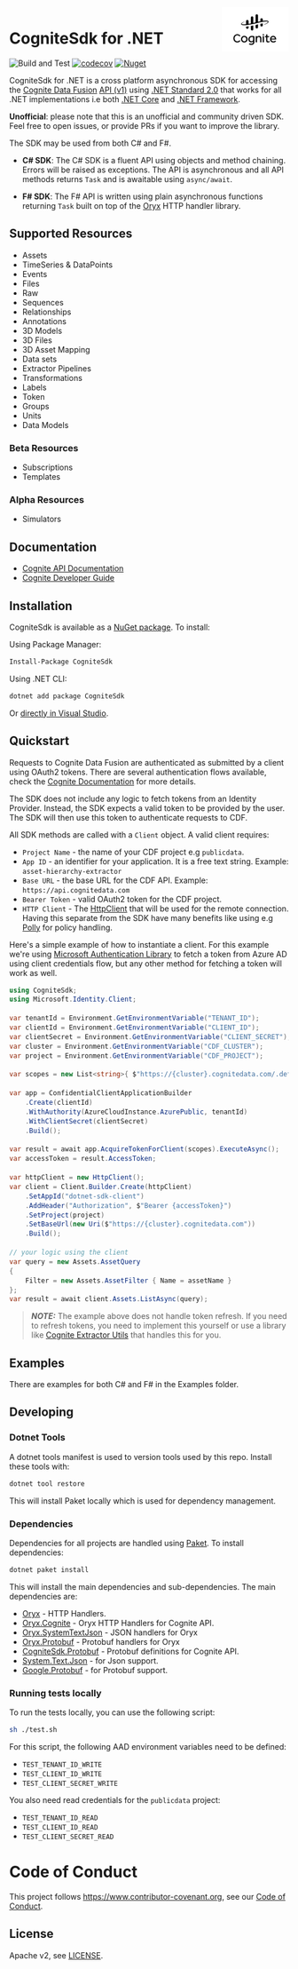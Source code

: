 <a href="https://cognite.com/">
    <img src="./cognite_logo.png" alt="Cognite logo" title="Cognite" align="right" height="80" />
</a>

# CogniteSdk for .NET

![Build and Test](https://github.com/cognitedata/cognite-sdk-dotnet/workflows/Build%20and%20Test/badge.svg)
[![codecov](https://codecov.io/gh/cognitedata/cognite-sdk-dotnet/branch/master/graph/badge.svg?token=da8aPB6l9U)](https://codecov.io/gh/cognitedata/cognite-sdk-dotnet)
[![Nuget](https://img.shields.io/nuget/vpre/CogniteSdk)](https://www.nuget.org/packages/CogniteSdk/)

CogniteSdk for .NET is a cross platform asynchronous SDK for accessing the [Cognite Data Fusion](https://docs.cognite.com/) [API (v1)](https://docs.cognite.com/api/v1/) using [.NET Standard 2.0](https://docs.microsoft.com/en-us/dotnet/standard/net-standard) that works for all .NET implementations i.e both [.NET Core](https://en.wikipedia.org/wiki/.NET_Core) and [.NET Framework](https://en.wikipedia.org/wiki/.NET_Framework).

**Unofficial**: please note that this is an unofficial and community driven SDK. Feel free to open issues, or provide PRs if you want to improve the library.

The SDK may be used from both C# and F#.

- **C# SDK**: The C# SDK is a fluent API using objects and method chaining. Errors will be raised as exceptions. The API is asynchronous and all API methods returns `Task` and is awaitable using `async/await`.

- **F# SDK**: The F# API is written using plain asynchronous functions returning `Task` built on top of the [Oryx](https://github.com/cognitedata/oryx) HTTP handler library.

## Supported Resources
- Assets
- TimeSeries & DataPoints
- Events
- Files
- Raw
- Sequences
- Relationships
- Annotations
- 3D Models
- 3D Files
- 3D Asset Mapping
- Data sets
- Extractor Pipelines
- Transformations
- Labels
- Token
- Groups
- Units
- Data Models

### Beta Resources
- Subscriptions
- Templates

### Alpha Resources
- Simulators

## Documentation
* [Cognite API Documentation](https://api-docs.cognite.com/)
* [Cognite Developer Guide](https://developer.cognite.com/dev/)

## Installation

CogniteSdk is available as a [NuGet package](https://www.nuget.org/packages/CogniteSdk/). To install:

Using Package Manager:
```sh
Install-Package CogniteSdk
```

Using .NET CLI:
```sh
dotnet add package CogniteSdk
```

Or [directly in Visual Studio](https://docs.microsoft.com/en-us/nuget/quickstart/install-and-use-a-package-in-visual-studio).

## Quickstart

Requests to Cognite Data Fusion are authenticated as submitted by a client using OAuth2 tokens. There are several authentication flows available, check the [Cognite Documentation](https://docs.cognite.com/cdf/access/concepts/authentication_flows_oidc/#:~:text=In%20the%20client%20credentials%20grant,get%20a%20time%2Dlimited%20token.) for more details.

The SDK does not include any logic to fetch tokens from an Identity Provider. Instead, the SDK expects a valid token to be provided by the user. The SDK will then use this token to authenticate requests to CDF.

All SDK methods are called with a `Client` object. A valid client requires:
- `Project Name` - the name of your CDF project e.g `publicdata`.
- `App ID` - an identifier for your application. It is a free text string. Example: `asset-hierarchy-extractor`
- `Base URL` - the base URL for the CDF API. Example: `https://api.cognitedata.com`
- `Bearer Token` - valid OAuth2 token for the CDF project.
- `HTTP Client` - The [HttpClient](https://docs.microsoft.com/en-us/dotnet/api/system.net.http.httpclient?view=netcore-3.1) that will be used for the remote connection. Having this separate from the SDK have many benefits like using e.g [Polly](https://github.com/App-vNext/Polly) for policy handling.

Here's a simple example of how to instantiate a client. For this example we're using [Microsoft Authentication Library](https://www.nuget.org/packages/Microsoft.Identity.Client/) to fetch a token from Azure AD using client credentials flow, but any other method for fetching a token will work as well.
```c#
using CogniteSdk;
using Microsoft.Identity.Client;

var tenantId = Environment.GetEnvironmentVariable("TENANT_ID");
var clientId = Environment.GetEnvironmentVariable("CLIENT_ID");
var clientSecret = Environment.GetEnvironmentVariable("CLIENT_SECRET");
var cluster = Environment.GetEnvironmentVariable("CDF_CLUSTER");
var project = Environment.GetEnvironmentVariable("CDF_PROJECT");

var scopes = new List<string>{ $"https://{cluster}.cognitedata.com/.default" };

var app = ConfidentialClientApplicationBuilder
    .Create(clientId)
    .WithAuthority(AzureCloudInstance.AzurePublic, tenantId)
    .WithClientSecret(clientSecret)
    .Build();

var result = await app.AcquireTokenForClient(scopes).ExecuteAsync();
var accessToken = result.AccessToken;

var httpClient = new HttpClient();
var client = Client.Builder.Create(httpClient)
    .SetAppId("dotnet-sdk-client")
    .AddHeader("Authorization", $"Bearer {accessToken}")
    .SetProject(project)
    .SetBaseUrl(new Uri($"https://{cluster}.cognitedata.com"))
    .Build();

// your logic using the client
var query = new Assets.AssetQuery
{
    Filter = new Assets.AssetFilter { Name = assetName }
};
var result = await client.Assets.ListAsync(query);
```

> **_NOTE:_** The example above does not handle token refresh. If you need to refresh tokens, you need to implement this yourself or use a library like [Cognite Extractor Utils](https://github.com/cognitedata/dotnet-extractor-utils) that handles this for you.

## Examples

There are examples for both C# and F# in the Examples folder.

## Developing

### Dotnet Tools

A dotnet tools manifest is used to version tools used by this repo.  Install these tools with:

```sh
dotnet tool restore
```

This will install Paket locally which is used for dependency management.

### Dependencies

Dependencies for all projects are handled using [Paket](https://fsprojects.github.io/Paket/). To install dependencies:

```sh
dotnet paket install
```

This will install the main dependencies and sub-dependencies. The main dependencies are:

- [Oryx](https://www.nuget.org/packages/Oryx/) - HTTP Handlers.
- [Oryx.Cognite](https://www.nuget.org/packages/Oryx.Cognite/) - Oryx HTTP Handlers for Cognite API.
- [Oryx.SystemTextJson](https://www.nuget.org/packages/Oryx.SystemTextJson/) - JSON handlers for Oryx
- [Oryx.Protobuf](https://www.nuget.org/packages/Oryx.Protobuf/) - Protobuf handlers for Oryx
- [CogniteSdk.Protobuf](https://www.nuget.org/packages/CogniteSdk.Protobuf/) - Protobuf definitions for Cognite API.
- [System.Text.Json](https://www.nuget.org/packages/System.Text.Json/) - for Json support.
- [Google.Protobuf](https://www.nuget.org/packages/Google.Protobuf) - for Protobuf support.

### Running tests locally
To run the tests locally, you can use the following script:
```sh
sh ./test.sh
```
For this script, the following AAD environment variables need to be defined:
- `TEST_TENANT_ID_WRITE`
- `TEST_CLIENT_ID_WRITE`
- `TEST_CLIENT_SECRET_WRITE`

You also need read credentials for the `publicdata` project:
- `TEST_TENANT_ID_READ`
- `TEST_CLIENT_ID_READ`
- `TEST_CLIENT_SECRET_READ`

# Code of Conduct

This project follows https://www.contributor-covenant.org, see our [Code of Conduct](https://github.com/cognitedata/cognite-sdk-dotnet/blob/master/CODE_OF_CONDUCT.md).

## License

Apache v2, see [LICENSE](https://github.com/cognitedata/cognite-sdk-dotnet/blob/master/LICENSE).
